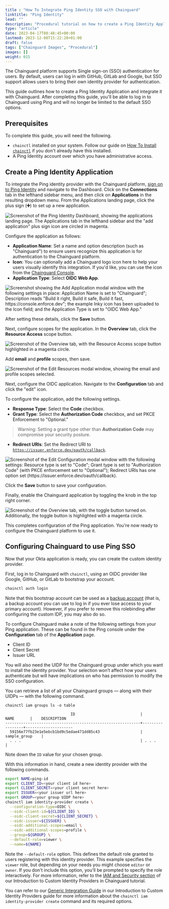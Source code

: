 ```yaml
---
title : "How To Integrate Ping Identity SSO with Chainguard"
linktitle: "Ping Identity"
lead: ""
description: "Procedural tutorial on how to create a Ping Identity Application"
type: "article"
date: 2023-04-17T08:48:45+00:00
lastmod: 2023-12-08T15:22:20+01:00
draft: false
tags: ["Chainguard Images", "Procedural"]
images: []
weight: 015
---
```


The Chainguard platform supports Single sign-on (SSO) authentication for users. By default, users can log in with GitHub, GitLab and Google, but SSO support allows users to bring their own identity provider for authentication.

This guide outlines how to create a Ping Identity Application and integrate it with Chainguard. After completing this guide, you'll be able to log in to Chainguard using Ping and will no longer be limited to the default SSO options.


## Prerequisites

To complete this guide, you will need the following.

* `chainctl` installed on your system. Follow our guide on [How To Install `chainctl`](/chainguard/chainguard-enforce/how-to-install-chainctl/) if you don't already have this installed.
* A Ping Identity account over which you have administrative access.


## Create a Ping Identity Application

To integrate the Ping identity provider with the Chainguard platform, [sign on to Ping Identity](https://www.pingidentity.com/en.html) and navigate to the Dashboard. Click on the **Connections** tab in the lefthand sidebar menu, and then click on **Applications** in the resulting dropdown menu. From the Applications landing page, click the plus sign (**➕**) to set up a new application.

![Screenshot of the Ping Identity Dashboard, showing the applications landing page. The Applications tab in the lefthand sidebar and the "add application" plus sign icon are circled in magenta.](ping-1.png)

Configure the application as follows:

* **Application Name**: Set a name and option description (such as "Chainguard") to ensure users recognize this application is for authentication to the Chainguard platform.
* **Icon**: You can optionally add a Chainguard logo icon here to help your users visually identify this integration. If you'd like, you can use the icon from the [Chainguard Console](https://console.enforce.dev/logo512.png).
* **Application Type**: Select **OIDC Web App**.

![Screenshot showing the Add Application modal window with the following settings in place: Application Name is set to "Chainguard"; Description reads "Build it right, Build it safe, Build it fast, https://console.enforce.dev"; the example Inky icon has been uploaded to the Icon field; and the Application Type is set to "OIDC Web App."](ping-2-add-app.png)

After setting these details, click the **Save** button.

Next, configure scopes for the application. In the **Overview** tab, click the **Resource Access** scope button.

![Screenshot of the Overview tab, with the Resource Access scope button highlighted in a magenta circle.](ping-3.png)

Add **email** and **profile** scopes, then save.

![Screenshot of the Edit Resources modal window, showing the email and profile scopes selected.](ping-4.png)

Next, configure the OIDC application. Navigate to the **Configuration** tab and click the "edit" icon.

To configure the application, add the following settings.

* **Response Type**: Select the **Code** checkbox.
* **Grant Type**: Select the **Authorization Code** checkbox, and set PKCE Enforcement to "Optional."

> Warning: Setting a grant type other than **Authorization Code** may compromise your security posture.

* **Redirect URIs**: Set the Redirect URI to [`https://issuer.enforce.dev/oauth/callback`](https://issuer.enforce.dev/oauth/callback).

![Screenshot of the Edit Configuration modal window with the following settings: Resource type is set to "Code"; Grant type is set to "Authorization Code" (with PKCE enforcement set to "Optional"); Redirect URIs has one option set (https://issuer.enforce.dev/oauth/callback).](ping-7-edit-conf.png)

Click the **Save** button to save your configuration.

Finally, enable the Chainguard application by toggling the knob in the top right corner.

![Screenshot of the Overview tab, with the toggle button turned on. Additionally, the toggle button is highlighted with a magenta circle.](ping-8-2.png)

This completes configuration of the Ping application. You're now ready to configure the Chainguard platform to use it.


## Configuring Chainguard to use Ping SSO

Now that your Okta application is ready, you can create the custom identity provider.

First, log in to Chainguard with `chainctl`, using an OIDC provider like Google, GitHub, or GitLab to bootstrap your account.

```sh
chainctl auth login
```

Note that this bootstrap account can be used as a [backup account](/chainguard/chainguard-enforce/authentication/custom-idps/#backup-accounts) (that is, a backup account you can use to log in if you ever lose access to your primary account). However, if you prefer to remove this rolebinding after configuring the custom IDP, you may also do so.

To configure Chainguard make a note of the following settings from your Ping application. These can be found in the Ping console under the **Configuration** tab of the **Application** page.

* Client ID
* Client Secret
* Issuer URL

You will also need the UIDP for the Chainguard group under which you want to install the identity provider.  Your selection won’t affect how your users authenticate but will have implications on who has permission to modify the SSO configuration.

You can retrieve a list of all your Chainguard groups — along with their UIDPs — with the following command.

```shell
chainctl iam groups ls -o table
```
```output
                             ID                             |      NAME       |    DESCRIPTION
------------------------------------------------------------+-----------------+---------------------
  59156e77fb23e1e5ebcb1bd9c5edae471dd85c43                  | sample_group    |
  . . .                                                     | . . .           |
```

Note down the `ID` value for your chosen group.

With this information in hand, create a new identity provider with the following commands.

```sh
export NAME=ping-id
export CLIENT_ID=<your client id here>
export CLIENT_SECRET=<your client secret here>
export ISSUER=<your issuer url here>
export GROUP=<your group UIDP here>
chainctl iam identity-provider create \
  --configuration-type=OIDC \
  --oidc-client-id=${CLIENT_ID} \
  --oidc-client-secret=${CLIENT_SECRET} \
  --oidc-issuer=${ISSUER} \
  --oidc-additional-scopes=email \
  --oidc-additional-scopes=profile \
  --group=${GROUP} \
  --default-role=viewer \
  --name=${NAME}
```

Note the `--default-role` option. This defines the default role granted to users registering with this identity provider. This example specifies the `viewer` role, but depending on your needs you might choose `editor` or `owner`. If you don't include this option, you'll be prompted to specify the role interactively. For more information, refer to the [IAM and Security section](/chainguard/chainguard-enforce/authentication/custom-idps/#iam-and-security) of our Introduction to Custom Identity Providers in Chainguard tutorial.


You can refer to our [Generic Integration Guide](/chainguard/administration/custom-idps/custom-idps/#generic-integration-guide) in our Introduction to Custom Identity Providers guide for more information about the `chainctl iam identity-provider create` command and its required options.
